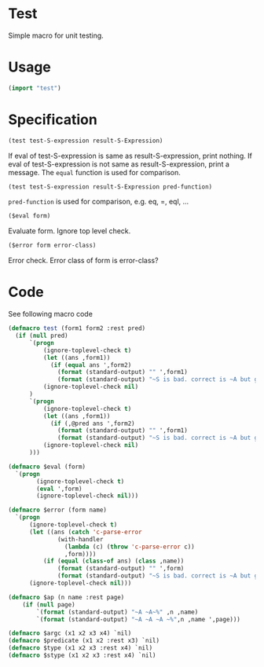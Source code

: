 # Test 
Simple macro for unit testing.

# Usage

```lisp
(import "test")
```

# Specification

```lisp
(test test-S-expression result-S-Expression)
```

If eval of test-S-expression is same as result-S-expression, print nothing.
If eval of test-S-expression is not same as result-S-expression, print a message.
The `equal` function is used for comparison.

```lisp
(test test-S-expression result-S-Expression pred-function)
```

`pred-function` is used for comparison, e.g. eq, =, eql, ...

```lisp
($eval form)
```
Evaluate form. Ignore top level check. 

```lisp
($error form error-class)
```
Error check. Error class of form is error-class?

# Code

See following macro code

```lisp
(defmacro test (form1 form2 :rest pred)
  (if (null pred)
      `(progn
          (ignore-toplevel-check t)
          (let ((ans ,form1))
            (if (equal ans ',form2)
              (format (standard-output) "" ',form1)
              (format (standard-output) "~S is bad. correct is ~A but got ~A ~%" ',form1 ',form2 ans)))
          (ignore-toplevel-check nil)
      )
      `(progn
          (ignore-toplevel-check t)
          (let ((ans ,form1))
            (if (,@pred ans ',form2)
              (format (standard-output) "" ',form1)
              (format (standard-output) "~S is bad. correct is ~A but got ~A ~%" ',form1, ',form2 ans)))
          (ignore-toplevel-check nil)
      )))

(defmacro $eval (form)
  `(progn 
        (ignore-toplevel-check t)
        (eval ',form)
        (ignore-toplevel-check nil)))

(defmacro $error (form name)
  `(progn
      (ignore-toplevel-check t)
      (let ((ans (catch 'c-parse-error
              (with-handler 
                (lambda (c) (throw 'c-parse-error c))
                ,form))))
          (if (equal (class-of ans) (class ,name))
              (format (standard-output) "" ',form)
              (format (standard-output) "~S is bad. correct is ~A but got ~A ~%" ',form (class ,name) (class-of ans))))
      (ignore-toplevel-check nil)))

(defmacro $ap (n name :rest page)
    (if (null page)
        `(format (standard-output) "~A ~A~%" ,n ,name)
        `(format (standard-output) "~A ~A ~A ~%",n ,name ',page)))

(defmacro $argc (x1 x2 x3 x4) `nil)
(defmacro $predicate (x1 x2 :rest x3) `nil)
(defmacro $type (x1 x2 x3 :rest x4) `nil)
(defmacro $stype (x1 x2 x3 :rest x4) `nil)
```

